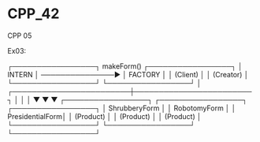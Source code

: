 # CPP_42

CPP 05 

Ex03:

┌─────────────────┐    makeForm()    ┌─────────────────┐
│     INTERN      │ ───────────────▶ │   FACTORY       │
│ (Client)        │                  │ (Creator)       │
└─────────────────┘                  └─────────────────┘
                                              │
                     ┌────────────────────────┼────────────────────────┐
                     │                        │                        │
                     ▼                        ▼                        ▼
            ┌─────────────────┐    ┌─────────────────┐    ┌─────────────────┐
            │ ShrubberyForm   │    │ RobotomyForm    │    │ PresidentialForm│
            │ (Product)       │    │ (Product)       │    │ (Product)       │
            └─────────────────┘    └─────────────────┘    └─────────────────┘
